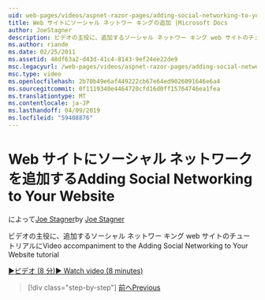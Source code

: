 ```yaml
---
uid: web-pages/videos/aspnet-razor-pages/adding-social-networking-to-your-website
title: Web サイトにソーシャル ネットワー キングの追加 |Microsoft Docs
author: JoeStagner
description: ビデオの主役に、追加するソーシャル ネットワー キング web サイトのチュートリアルに
ms.author: riande
ms.date: 02/25/2011
ms.assetid: 48df63a2-d43d-41c4-8143-9ef24ee22de9
msc.legacyurl: /web-pages/videos/aspnet-razor-pages/adding-social-networking-to-your-website
msc.type: video
ms.openlocfilehash: 2b70b49e6af449222cb67e64ed9026091646e6a4
ms.sourcegitcommit: 0f1119340e4464720cfd16d0ff15764746ea1fea
ms.translationtype: MT
ms.contentlocale: ja-JP
ms.lasthandoff: 04/09/2019
ms.locfileid: "59408876"
---
```

# <a name="adding-social-networking-to-your-website"></a><span data-ttu-id="54726-103">Web サイトにソーシャル ネットワークを追加する</span><span class="sxs-lookup"><span data-stu-id="54726-103">Adding Social Networking to Your Website</span></span>

<span data-ttu-id="54726-104">によって[Joe Stagner](https://github.com/JoeStagner)</span><span class="sxs-lookup"><span data-stu-id="54726-104">by [Joe Stagner](https://github.com/JoeStagner)</span></span>

<span data-ttu-id="54726-105">ビデオの主役に、追加するソーシャル ネットワー キング web サイトのチュートリアルに</span><span class="sxs-lookup"><span data-stu-id="54726-105">Video accompaniment to the Adding Social Networking to Your Website tutorial</span></span>

[<span data-ttu-id="54726-106">&#9654;ビデオ (8 分)</span><span class="sxs-lookup"><span data-stu-id="54726-106">&#9654; Watch video (8 minutes)</span></span>](https://channel9.msdn.com/Blogs/ASP-NET-Site-Videos/adding-social-networking-to-your-website)

> [!div class="step-by-step"]
> [<span data-ttu-id="54726-107">前へ</span><span class="sxs-lookup"><span data-stu-id="54726-107">Previous</span></span>](adding-search-to-your-web-site.md)
